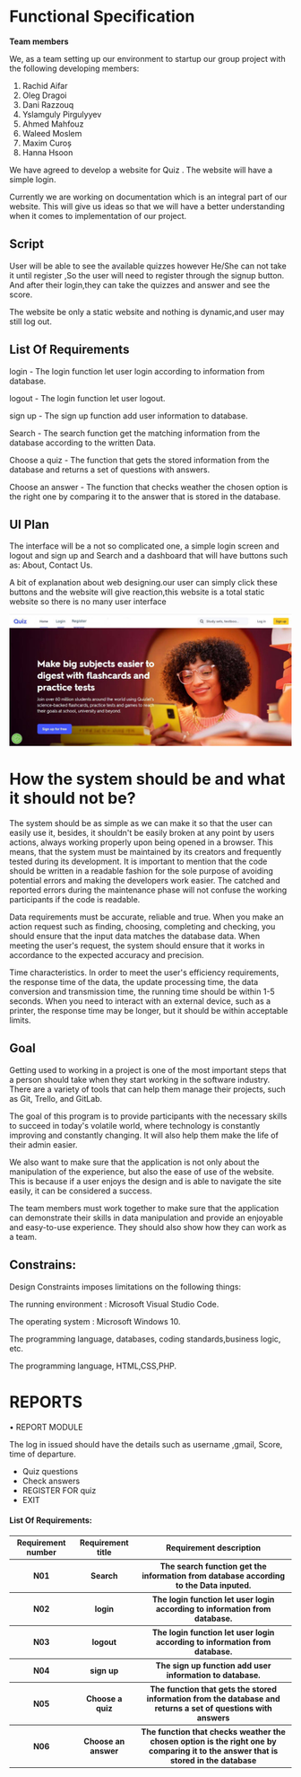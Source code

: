 # Functional Specification

__Team members__

We, as a team setting up our environment to startup our group project with the following developing members:
1. Rachid Aifar
2. Oleg Dragoi
3. Dani Razzouq
4. Yslamguly Pirgulyyev
5. Ahmed Mahfouz
6. Waleed Moslem
7. Maxim Curoș
8. Hanna Hsoon

We have agreed to develop a website for Quiz . The website will have a simple login.

 Currently we are working on documentation which is an integral part of our website. This will give us ideas so that we will have a better understanding when it comes to implementation of our project.

## Script
User will be able to see the available quizzes however He/She can not take it until register ,So the user will need to register through the signup button. And after their login,they can take the quizzes and answer and see the score.

The website be only a static website and nothing is dynamic,and user may still log out.

## List Of Requirements

login - The login function let user login according to information from database.

logout - The login function let user logout.

sign up - The sign up function add user information to database.

Search - The search function get the matching information from the database according to the written Data.

Choose a quiz - The function that gets the stored information from the database and returns a set of questions with answers.

Choose an answer - The function that checks weather the chosen option is the right one by comparing it to the answer that is stored in the database.

## UI Plan
The interface will be a not so complicated one, a simple login screen and logout and sign up and Search
 and a dashboard that will have buttons such as: About, Contact Us.

 A bit of explanation about web designing.our user can simply click these buttons and the website will
  give reaction,this website is a total static website so there is no many user interface

![UI plan](../image/UI.jpg "UI plan")

# How the system should be and what it should not be?  
The system should be as simple as we can make it so that the user can easily use it, besides, it shouldn't be easily broken at any point by users actions, always working properly upon being opened in a browser. This means, that the system must be maintained by its creators and frequently tested during its development. It is important to mention that the code should be written in a readable fashion for the sole purpose of avoiding potential errors and making the developers work easier. The catched and reported errors during the maintenance phase will not confuse the working participants if the code is readable.

Data requirements must be accurate, reliable and true. When you make an action request such as finding, choosing, completing and checking, you should ensure that the input data matches the database data. When meeting the user's request, the system should ensure that it works in accordance to the expected accuracy and precision.

Time characteristics.
In order to meet the user's efficiency requirements, the response time of the data, the update processing time, the data conversion and transmission time, the running time should be within 1-5 seconds. When you need to interact with an external device, such as a printer, the response time may be longer, but it should be within acceptable limits.

## Goal
Getting used to working in a project is one of the most important steps that a person should take when they start working in the software industry. There are a variety of tools that can help them manage their projects, such as Git, Trello, and GitLab.

The goal of this program is to provide participants with the necessary skills to succeed in today's volatile world, where technology is constantly improving and constantly changing. It will also help them make the life of their admin easier.

We also want to make sure that the application is not only about the manipulation of the experience, but also the ease of use of the website. This is because if a user enjoys the design and is able to navigate the site easily, it can be considered a success.

The team members must work together to make sure that the application can demonstrate their skills in data manipulation and provide an enjoyable and easy-to-use experience. They should also show how they can work as a team.

## Constrains:
Design Constraints imposes limitations on the following things:

The running environment : Microsoft Visual Studio Code.

The operating system : Microsoft Windows 10.

The programming language, databases, coding standards,business logic, etc.

The programming language, HTML,CSS,PHP.

# REPORTS
• REPORT MODULE

The log in issued should have the details such as username ,gmail,
Score, time of departure. 
 * Quiz questions
 * Check answers 
 * REGISTER FOR quiz
 * EXIT

<H4>List Of Requirements: </H4>
<table> 
  <tr>
     <th>Requirement number</th>
     <th>Requirement title</th> 
     <th>Requirement description</th>
  </tr>
  <tr>
     <th>N01</th>
     <th>Search</th>
     <th>The search function get the information from database according to the Data inputed.</th>
  </tr>
  <tr>
     <th>N02</th>
     <th>login</th>
     <th>The login function let user login according to information from database.</th>
  </tr>
  <tr>
     <th>N03</th>
     <th>logout</th>
     <th> The login function let user login according to information from database.</th>
  </tr>
  <tr>
     <th>N04</th>
     <th>sign up </th>
     <th> The sign up function add user information to database.</th>
  </tr>
  <tr>
      <th>N05</th>
      <th>Choose a quiz</th>
      <th>The function that gets the stored information from the database and returns a set of questions with answers</th>
  </tr>
  <tr>
      <th>N06</th>
      <th>Choose an answer</th>
      <th>The function that checks weather the chosen option is the right one by comparing it to the answer that is stored in the database</th>
  </tr>
  </table>
